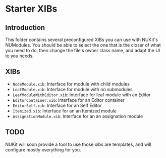# Starter XIBs

## Introduction

This folder contains several preconfigured XIBs you can use with NUKit's NUModules. You should be able to select the one that is the closer of what you need to do, then change the file's owner class name, and adapt the UI to you needs.

## XIBs

- `NodeModule.xib`: Interface for module with child modules
- `LeafModule.xib`: Interface for module with no submodules
- `LeafModuleWithEditor.xib`: Interface for leaf module with an Editor
- `EditorContainer.xib`: Interface for an Editor container
- `EditorSelf.xib`: Interface for an Self Editor
- `Itemized.xib`: Interface for an an Itemized module
- `AssignationModule.xib`: Interface for an an assignation module

## TODO

NUKit will soon provide a tool to use those xibs are templates, and will configure mostly everything for you.
